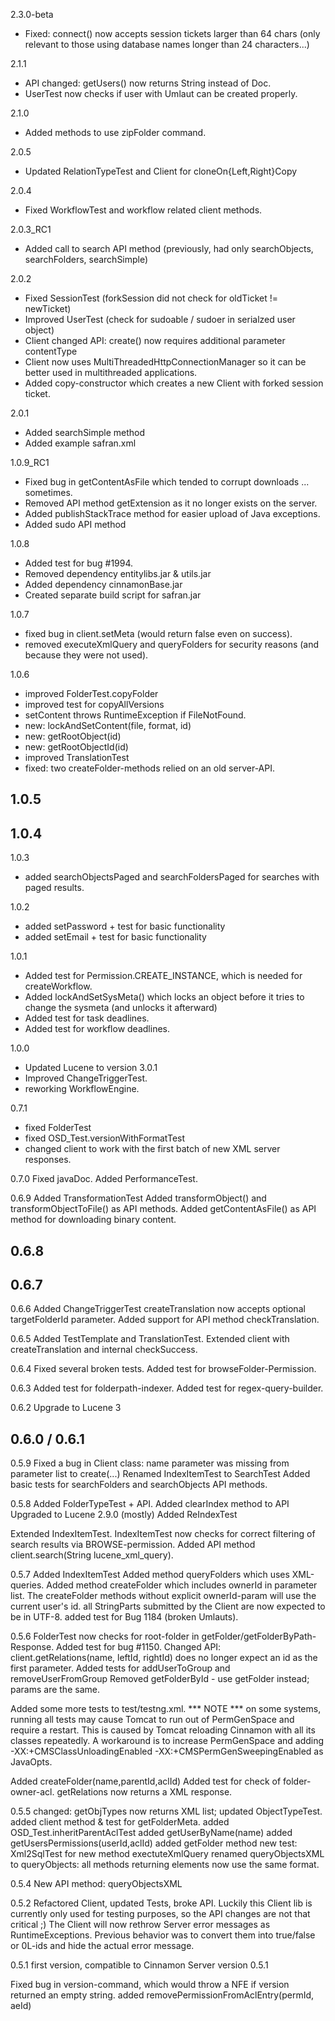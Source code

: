 2.3.0-beta
+ Fixed: connect() now accepts session tickets larger than 64 chars 
  (only relevant to those using database names longer than 24 characters...)

2.1.1
+ API changed: getUsers() now returns String instead of Doc.
+ UserTest now checks if user with Umlaut can be created properly.

2.1.0
+ Added methods to use zipFolder command.

2.0.5
+ Updated RelationTypeTest and Client for cloneOn{Left,Right}Copy

2.0.4
+ Fixed WorkflowTest and workflow related client methods.

2.0.3_RC1
+ Added call to search API method (previously, had only searchObjects, searchFolders, searchSimple)

2.0.2
+ Fixed SessionTest (forkSession did not check for oldTicket != newTicket)
+ Improved UserTest (check for sudoable / sudoer in serialzed user object)
+ Client changed API: create() now requires additional parameter contentType
+ Client now uses MultiThreadedHttpConnectionManager so it can be better used in multithreaded applications.
+ Added copy-constructor which creates a new Client with forked session ticket.

2.0.1
+ Added searchSimple method
+ Added example safran.xml

1.0.9_RC1
+ Fixed bug in getContentAsFile which tended to corrupt downloads ... sometimes.
+ Removed API method getExtension as it no longer exists on the server.
+ Added publishStackTrace method for easier upload of Java exceptions.
+ Added sudo API method

1.0.8
+ Added test for bug #1994.
+ Removed dependency entitylibs.jar & utils.jar
+ Added dependency cinnamonBase.jar
+ Created separate build script for safran.jar

1.0.7
+ fixed bug in client.setMeta (would return false even on success).
+ removed executeXmlQuery and queryFolders for security reasons (and because they were not used).

1.0.6
+ improved FolderTest.copyFolder
+ improved test for copyAllVersions
+ setContent throws RuntimeException if FileNotFound.
+ new: lockAndSetContent(file, format, id)
+ new: getRootObject(id)
+ new: getRootObjectId(id)
+ improved TranslationTest
+ fixed: two createFolder-methods relied on an old server-API.  

1.0.5
-

1.0.4
-

1.0.3
+ added searchObjectsPaged and searchFoldersPaged for searches with paged results.

1.0.2
+ added setPassword + test for basic functionality
+ added setEmail + test for basic functionality

1.0.1
+ Added test for Permission.CREATE_INSTANCE, which is needed for createWorkflow. 
+ Added lockAndSetSysMeta() which locks an object before it tries to change the sysmeta
 (and unlocks it afterward) 
+ Added test for task deadlines.
+ Added test for workflow deadlines.

1.0.0
+ Updated Lucene to version 3.0.1
+ Improved ChangeTriggerTest.
+ reworking WorkflowEngine.

0.7.1
+ fixed FolderTest
+ fixed OSD_Test.versionWithFormatTest 
+ changed client to work with the first batch of new XML server responses.
 
0.7.0
Fixed javaDoc.
Added PerformanceTest.

0.6.9
Added TransformationTest
Added transformObject() and transformObjectToFile() as API methods.
Added getContentAsFile() as API method for downloading binary content.

0.6.8
-

0.6.7
-

0.6.6
Added ChangeTriggerTest
createTranslation now accepts optional targetFolderId parameter.
Added support for API method checkTranslation.

0.6.5
Added TestTemplate and TranslationTest. 
Extended client with createTranslation and internal checkSuccess.

0.6.4
Fixed several broken tests.
Added test for browseFolder-Permission. 

0.6.3
Added test for folderpath-indexer.
Added test for regex-query-builder.

0.6.2
Upgrade to Lucene 3

0.6.0 / 0.6.1
-

0.5.9
Fixed a bug in Client class: name parameter was missing from parameter list to create(...)
Renamed IndexItemTest to SearchTest
Added basic tests for searchFolders and searchObjects API methods.

0.5.8
Added FolderTypeTest + API.
Added clearIndex method to API
Upgraded to Lucene 2.9.0 (mostly)
Added ReIndexTest

Extended IndexItemTest. 
IndexItemTest now checks for correct filtering of search results via BROWSE-permission.
Added API method client.search(String lucene_xml_query).

0.5.7
Added IndexItemTest
Added method queryFolders which uses XML-queries.
Added method createFolder which includes ownerId in parameter list.
The createFolder methods without explicit ownerId-param will use the current user's id.
all StringParts submitted by the Client are now expected to be in UTF-8.
added test for Bug 1184 (broken Umlauts).

0.5.6
FolderTest now checks for root-folder in getFolder/getFolderByPath-Response.
Added test for bug #1150. 
Changed API: client.getRelations(name, leftId, rightId) does no longer expect an id as the first parameter.
Added tests for addUserToGroup and removeUserFromGroup
Removed getFolderById - use getFolder instead; params are the same.

Added some more tests to test/testng.xml. 
	*** NOTE ***
	on some systems, running all tests may cause Tomcat to run out of
	PermGenSpace and require a restart. This is caused by Tomcat reloading Cinnamon
	with all its classes repeatedly. A workaround is to increase PermGenSpace and
	adding -XX:+CMSClassUnloadingEnabled -XX:+CMSPermGenSweepingEnabled as JavaOpts.
	 
Added createFolder(name,parentId,aclId)
Added test for check of folder-owner-acl.
getRelations now returns a XML response.

0.5.5
changed: getObjTypes now returns XML list; updated ObjectTypeTest.
added client method & test for getFolderMeta.
added OSD_Test.inheritParentAclTest
added getUserByName(name)
added getUsersPermissions(userId,aclId)
added getFolder method
new test: Xml2SqlTest for new method exectuteXmlQuery
renamed queryObjectsXML to queryObjects: all methods returning <object> elements 
now use the same format. 

0.5.4
New API method: queryObjectsXML

0.5.2
Refactored Client, updated Tests, broke API. Luckily this Client lib is currently only used for
testing purposes, so the API changes are not that critical ;)
The Client will now rethrow Server error messages as RuntimeExceptions. Previous behavior was to
convert them into true/false or 0L-ids and hide the actual error message.

0.5.1
first version, compatible to Cinnamon Server version 0.5.1

Fixed bug in version-command, which would throw a NFE if version returned an empty string.
added removePermissionFromAclEntry(permId, aeId)